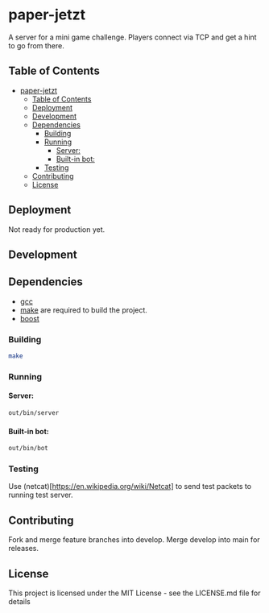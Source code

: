 # paper-jetzt

A server for a mini game challenge.
Players connect via TCP and get a hint to go from there.

## Table of Contents

- [paper-jetzt](#paper-jetzt)
  - [Table of Contents](#table-of-contents)
  - [Deployment](#deployment)
  - [Development](#development)
  - [Dependencies](#dependencies)
    - [Building](#building)
    - [Running](#running)
      - [Server:](#server)
      - [Built-in bot:](#built-in-bot)
    - [Testing](#testing)
  - [Contributing](#contributing)
  - [License](#license)

## Deployment
Not ready for production yet.

## Development
## Dependencies
- [gcc](https://gcc.gnu.org/)
- [make](https://www.gnu.org/software/make/) are required to build the project.
- [boost](https://www.boost.org/)

### Building
```bash
make
```

### Running
#### Server:

```bash
out/bin/server
```

#### Built-in bot:

```bash
out/bin/bot
```

### Testing
Use (netcat)[https://en.wikipedia.org/wiki/Netcat] to send test packets to running test server.

## Contributing

Fork and merge feature branches into develop. Merge develop into main for releases.

## License

This project is licensed under the MIT License - see the LICENSE.md file for details